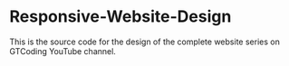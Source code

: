 # Responsive-Website-Design
This is the source code for the design of the complete website series on GTCoding YouTube channel.

